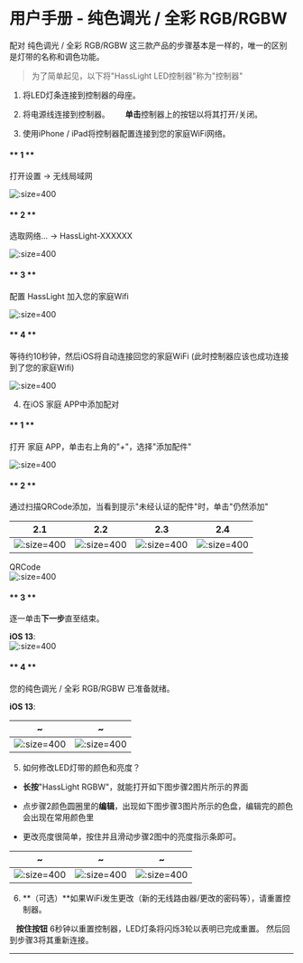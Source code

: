 # 用户手册 - 纯色调光 / 全彩 RGB/RGBW

配对 纯色调光 / 全彩 RGB/RGBW 这三款产品的步骤基本是一样的，唯一的区别是灯带的名称和调色功能。

> 为了简单起见，以下将"HassLight LED控制器"称为"控制器"

1. 将LED灯条连接到控制器的母座。
2. 将电源线连接到控制器。
 
    **单击**控制器上的按钮以将其打开/关闭。  

3. 使用iPhone / iPad将控制器配置连接到您的家庭WiFi网络。

<!-- tabs:start -->

  #### ** 1 **

  打开设置 -> 无线局域网

  ![](../imgs/ios/ios_wifi_1.jpg ':size=400')

  #### ** 2 **

  选取网络... -> HassLight-XXXXXX 

  ![](../imgs/ios/ios_wifi_2.jpg ':size=400')
  
  #### ** 3 **

  配置 HassLight 加入您的家庭Wifi

  ![](../imgs/ios/ios_wifi_3.jpg ':size=400')

  #### ** 4 **

  等待约10秒钟，然后iOS将自动连接回您的家庭WiFi (此时控制器应该也成功连接到了您的家庭Wifi)

  ![](../imgs/ios/ios_wifi_4.jpg ':size=400')

<!-- tabs:end -->

4. 在iOS 家庭 APP中添加配对

<!-- tabs:start -->

  #### ** 1 **

  打开 家庭 APP，单击右上角的"+"，选择"添加配件"

  ![](../imgs/ios/homekit_1.jpg ':size=400')

  #### ** 2 **

  通过扫描QRCode添加，当看到提示"未经认证的配件"时，单击"仍然添加"

  2.1 | 2.2 | 2.3 | 2.4
  --  | --  | --  | --
  ![](../imgs/ios/homekit_2_1.jpg ':size=400') | ![](../imgs/ios/homekit_2_2.jpg ':size=400') | ![](../imgs/ios/homekit_2_3.jpg ':size=400') | ![](../imgs/ios/homekit_2_4.jpg ':size=400')

  QRCode  
  ![](../imgs/qrcode.png ':size=400')

  #### ** 3 **

  逐一单击**下一步**直至结束。 

  **iOS 13**:  
  ![](../imgs/ios/homekit_3_ios13_rgbw.jpg ':size=400') 

  #### ** 4 **

  您的纯色调光 / 全彩 RGB/RGBW 已准备就绪。

  **iOS 13**:  

  ~ | ~ 
  --  | -- 
  ![](../imgs/ios/homekit_4_1_ios13_rgbw.jpg ':size=400') | ![](../imgs/ios/homekit_4_2_ios13_rgbw.jpg ':size=400') 


<!-- tabs:end -->

5. 如何修改LED灯带的颜色和亮度？  

  * **长按**"HassLight RGBW"，就能打开如下图步骤2图片所示的界面
  * 点步骤2颜色圆圈里的**编辑**，出现如下图步骤3图片所示的色盘，编辑完的颜色会出现在常用颜色里

  * 更改亮度很简单，按住并且滑动步骤2图中的亮度指示条即可。

  ~ | ~ | ~ 
  -- | -- | --
  ![](../imgs/ios/homekit_4_1_ios13_rgbw.jpg ':size=400') | ![](../imgs/ios/homekit_4_2_ios13_rgbw.jpg ':size=400') | ![](../imgs/ios/homekit_4_3_ios13_rgbw.jpg ':size=400') 


6. **（可选）**如果WiFi发生更改（新的无线路由器/更改的密码等），请重置控制器。

   **按住按钮** 6秒钟以重置控制器，LED灯条将闪烁3轮以表明已完成重置。 然后回到步骤3将其重新连接。

----